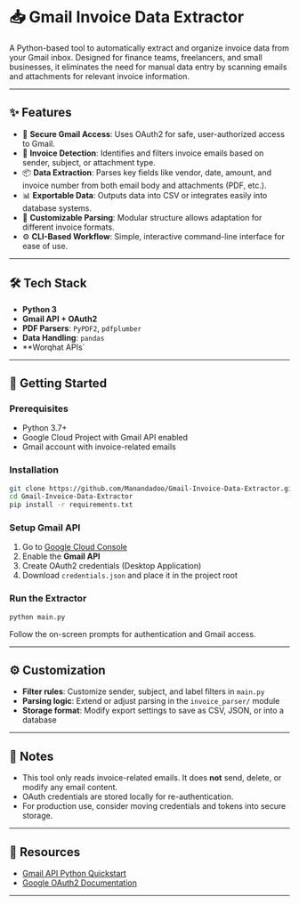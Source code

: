 # 📥 Gmail Invoice Data Extractor

A Python-based tool to automatically extract and organize invoice data from your Gmail inbox. Designed for finance teams, freelancers, and small businesses, it eliminates the need for manual data entry by scanning emails and attachments for relevant invoice information.

---

## ✨ Features

- 🔐 **Secure Gmail Access**: Uses OAuth2 for safe, user-authorized access to Gmail.
- 📑 **Invoice Detection**: Identifies and filters invoice emails based on sender, subject, or attachment type.
- 📦 **Data Extraction**: Parses key fields like vendor, date, amount, and invoice number from both email body and attachments (PDF, etc.).
- 📊 **Exportable Data**: Outputs data into CSV or integrates easily into database systems.
- 🔄 **Customizable Parsing**: Modular structure allows adaptation for different invoice formats.
- ⚙️ **CLI-Based Workflow**: Simple, interactive command-line interface for ease of use.

---

## 🛠️ Tech Stack

- **Python 3**
- **Gmail API + OAuth2**
- **PDF Parsers**: `PyPDF2`, `pdfplumber`
- **Data Handling**: `pandas`
- **Worqhat APIs`

---

## 🚀 Getting Started

### Prerequisites

- Python 3.7+
- Google Cloud Project with Gmail API enabled
- Gmail account with invoice-related emails

### Installation

```bash
git clone https://github.com/Manandadoo/Gmail-Invoice-Data-Extractor.git
cd Gmail-Invoice-Data-Extractor
pip install -r requirements.txt
```

### Setup Gmail API

1. Go to [Google Cloud Console](https://console.cloud.google.com/)
2. Enable the **Gmail API**
3. Create OAuth2 credentials (Desktop Application)
4. Download `credentials.json` and place it in the project root

### Run the Extractor

```bash
python main.py
```

Follow the on-screen prompts for authentication and Gmail access.

---

## ⚙️ Customization

- **Filter rules**: Customize sender, subject, and label filters in `main.py`
- **Parsing logic**: Extend or adjust parsing in the `invoice_parser/` module
- **Storage format**: Modify export settings to save as CSV, JSON, or into a database

---

## 📌 Notes

- This tool only reads invoice-related emails. It does **not** send, delete, or modify any email content.
- OAuth credentials are stored locally for re-authentication.
- For production use, consider moving credentials and tokens into secure storage.

---

## 🔗 Resources

- [Gmail API Python Quickstart](https://developers.google.com/gmail/api/quickstart/python)
- [Google OAuth2 Documentation](https://developers.google.com/identity/protocols/oauth2)

---
